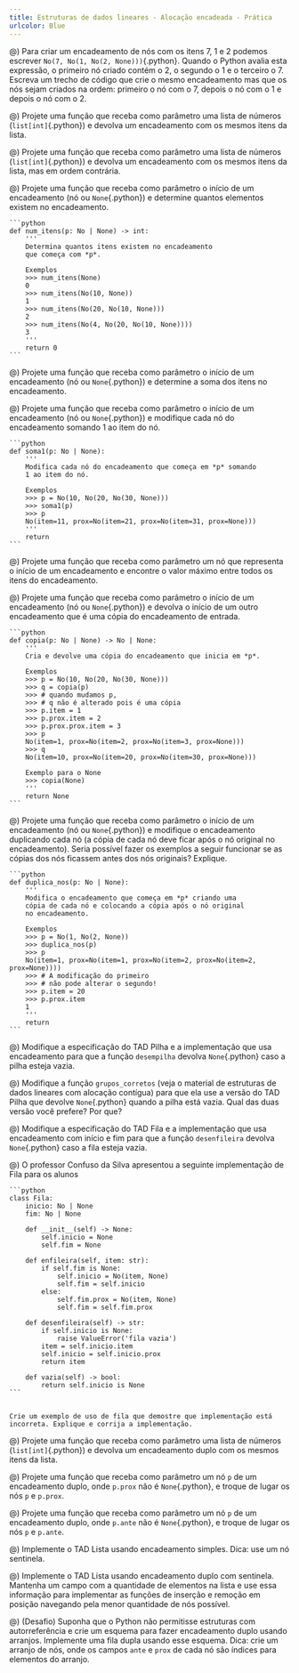 ```yaml
---
title: Estruturas de dados lineares - Alocação encadeada - Prática
urlcolor: Blue
---
```


<!-- Encadeamento -->

@) Para criar um encadeamento de nós com os itens 7, 1 e 2 podemos escrever `No(7, No(1, No(2, None)))`{.python}. Quando o Python avalia esta expressão, o primeiro nó criado contém o 2, o segundo o 1 e o terceiro o 7. Escreva um trecho de código que crie o mesmo encadeamento mas que os nós sejam criados na ordem: primeiro o nó com o 7, depois o nó com o 1 e depois o nó com o 2.

@) Projete uma função que receba como parâmetro uma lista de números (`list[int]`{.python}) e devolva um encadeamento com os mesmos itens da lista.

@) Projete uma função que receba como parâmetro uma lista de números (`list[int]`{.python}) e devolva um encadeamento com os mesmos itens da lista, mas em ordem contrária.

@) Projete uma função que receba como parâmetro o início de um encadeamento (nó ou `None`{.python}) e determine quantos elementos existem no encadeamento.

    ```python
    def num_itens(p: No | None) -> int:
        '''
        Determina quantos itens existem no encadeamento
        que começa com *p*.

        Exemplos
        >>> num_itens(None)
        0
        >>> num_itens(No(10, None))
        1
        >>> num_itens(No(20, No(10, None)))
        2
        >>> num_itens(No(4, No(20, No(10, None))))
        3
        '''
        return 0
    ```

@) Projete uma função que receba como parâmetro o início de um encadeamento (nó ou `None`{.python}) e determine a soma dos itens no encadeamento.

@) Projete uma função que receba como parâmetro o início de um encadeamento (nó ou `None`{.python}) e modifique cada nó do encadeamento somando 1 ao item do nó.

    ```python
    def soma1(p: No | None):
        '''
        Modifica cada nó do encadeamento que começa em *p* somando
        1 ao item do nó.

        Exemplos
        >>> p = No(10, No(20, No(30, None)))
        >>> soma1(p)
        >>> p
        No(item=11, prox=No(item=21, prox=No(item=31, prox=None)))
        '''
        return
    ```

@) Projete uma função que receba como parâmetro um nó que representa o início de um encadeamento e encontre o valor máximo entre todos os itens do encadeamento.

@) Projete uma função que receba como parâmetro o início de um encadeamento (nó ou `None`{.python}) e devolva o início de um outro encadeamento que é uma cópia do encadeamento de entrada.

    ```python
    def copia(p: No | None) -> No | None:
        '''
        Cria e devolve uma cópia do encadeamento que inicia em *p*.

        Exemplos
        >>> p = No(10, No(20, No(30, None)))
        >>> q = copia(p)
        >>> # quando mudamos p,
        >>> # q não é alterado pois é uma cópia
        >>> p.item = 1
        >>> p.prox.item = 2
        >>> p.prox.prox.item = 3
        >>> p
        No(item=1, prox=No(item=2, prox=No(item=3, prox=None)))
        >>> q
        No(item=10, prox=No(item=20, prox=No(item=30, prox=None)))

        Exemplo para o None
        >>> copia(None)
        '''
        return None
    ```

@) Projete uma função que receba como parâmetro o início de um encadeamento (nó ou `None`{.python}) e modifique o encadeamento duplicando cada nó (a cópia de cada nó deve ficar após o nó original no encadeamento). Seria possível fazer os exemplos a seguir funcionar se as cópias dos nós ficassem antes dos nós originais? Explique.

    ```python
    def duplica_nos(p: No | None):
        '''
        Modifica o encadeamento que começa em *p* criando uma
        cópia de cada nó e colocando a cópia após o nó original
        no encadeamento.

        Exemplos
        >>> p = No(1, No(2, None))
        >>> duplica_nos(p)
        >>> p
        No(item=1, prox=No(item=1, prox=No(item=2, prox=No(item=2, prox=None))))
        >>> # A modificação do primeiro
        >>> # não pode alterar o segundo!
        >>> p.item = 20
        >>> p.prox.item
        1
        '''
        return
    ```


<!-- Pilha -->

@) Modifique a especificação do TAD Pilha e a implementação que usa encadeamento para que a função `desempilha` devolva `None`{.python} caso a pilha esteja vazia.

@) Modifique a função `grupos_corretos` (veja o material de estruturas de dados lineares com alocação contígua) para que ela use a versão do TAD Pilha que devolve `None`{.python} quando a pilha está vazia. Qual das duas versão você prefere? Por que?


<!-- Fila -->

@) Modifique a especificação do TAD Fila e a implementação que usa encadeamento com início e fim para que a função `desenfileira` devolva `None`{.python} caso a fila esteja vazia.

@) O professor Confuso da Silva apresentou a seguinte implementação de Fila para os alunos

    ```python
    class Fila:
        inicio: No | None
        fim: No | None

        def __init__(self) -> None:
            self.inicio = None
            self.fim = None

        def enfileira(self, item: str):
            if self.fim is None:
                self.inicio = No(item, None)
                self.fim = self.inicio
            else:
                self.fim.prox = No(item, None)
                self.fim = self.fim.prox

        def desenfileira(self) -> str:
            if self.inicio is None:
                raise ValueError('fila vazia')
            item = self.inicio.item
            self.inicio = self.inicio.prox
            return item

        def vazia(self) -> bool:
            return self.inicio is None
    ```


    Crie um exemplo de uso de fila que demostre que implementação está incorreta. Explique e corrija a implementação.

<!-- Encadeamento duplo -->

@) Projete uma função que receba como parâmetro uma lista de números (`list[int]`{.python}) e devolva um encadeamento duplo com os mesmos itens da lista.

@) Projete uma função que receba como parâmetro um nó `p` de um encadeamento duplo, onde `p.prox` não é `None`{.python}, e troque de lugar os nós `p` e `p.prox`.

@) Projete uma função que receba como parâmetro um nó `p` de um encadeamento duplo, onde `p.ante` não é `None`{.python}, e troque de lugar os nós `p` e `p.ante`.


<!-- Lista -->

@) Implemente o TAD Lista usando encadeamento simples. Dica: use um nó sentinela.

@) Implemente o TAD Lista usando encadeamento duplo com sentinela. Mantenha um campo com a quantidade de elementos na lista e use essa informação para implementar as funções de inserção e remoção em posição navegando pela menor quantidade de nós possível.

@) (Desafio) Suponha que o Python não permitisse estruturas com autorreferência e crie um esquema para fazer encadeamento duplo usando arranjos. Implemente uma fila dupla usando esse esquema. Dica: crie um arranjo de nós, onde os campos `ante` e `prox` de cada nó são índices para elementos do arranjo.

